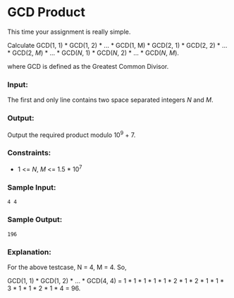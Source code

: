 GCD Product
===========

This time your assignment is really simple.

Calculate GCD(1, 1) * GCD(1, 2) * ... * GCD(1, M) * GCD(2, 1) * GCD(2, 2) * ... * GCD(2, *M*) * ... * GCD(*N*, 1) * GCD(*N*, 2) * ... * GCD(*N*, *M*).

where GCD is defined as the Greatest Common Divisor.

### Input:

The first and only line contains two space separated integers *N* and *M*.

### Output:

Output the required product modulo 10<sup>9</sup> + 7.

### Constraints:

* 1 <= *N*, *M* <= 1.5 * 10<sup>7</sup>

### Sample Input:

	4 4

### Sample Output:

	196

### Explanation:

For the above testcase, N = 4, M = 4. So,

GCD(1, 1) * GCD(1, 2) * ... * GCD(4, 4) = 1 * 1 * 1 * 1 * 1 * 2 * 1 * 2 * 1 * 1 * 3 * 1 * 1 * 2 * 1 * 4 = 96.